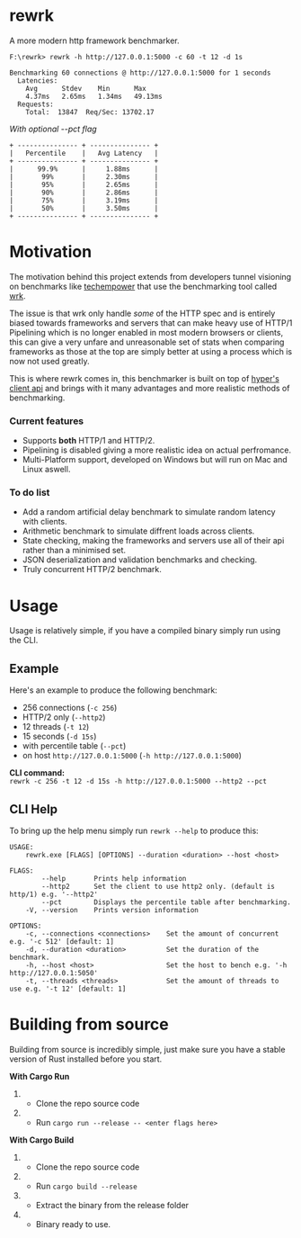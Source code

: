 # rewrk
A more modern http framework benchmarker.

```
F:\rewrk> rewrk -h http://127.0.0.1:5000 -c 60 -t 12 -d 1s

Benchmarking 60 connections @ http://127.0.0.1:5000 for 1 seconds
  Latencies:
    Avg      Stdev    Min      Max    
    4.37ms   2.65ms   1.34ms   49.13ms
  Requests:
    Total:  13847  Req/Sec: 13702.17
```

*With optional --pct flag*
```
+ --------------- + --------------- +
|   Percentile    |   Avg Latency   |
+ --------------- + --------------- +
|      99.9%      |     1.88ms      |
|       99%       |     2.30ms      |
|       95%       |     2.65ms      |
|       90%       |     2.86ms      |
|       75%       |     3.19ms      |
|       50%       |     3.50ms      |
+ --------------- + --------------- +
```

# Motivation
The motivation behind this project extends from developers tunnel visioning on benchmarks like [techempower](https://www.techempower.com/benchmarks/) that use the benchmarking tool called [wrk](https://github.com/wg/wrk).

The issue is that wrk only handle *some* of the HTTP spec and is entirely biased towards frameworks and servers that can make heavy use of HTTP/1 Pipelining which is no longer enabled in most modern browsers or clients, this can give a very unfare and unreasonable set of stats when comparing frameworks as those at the top are simply
better at using a process which is now not used greatly.

This is where rewrk comes in, this benchmarker is built on top of [hyper's client api](https://github.com/hyperium/hyper) and brings with it many advantages and more realistic methods of benchmarking.

### Current features
- Supports **both** HTTP/1 and HTTP/2.
- Pipelining is disabled giving a more realistic idea on actual perfromance.
- Multi-Platform support, developed on Windows but will run on Mac and Linux aswell.

### To do list
- Add a random artificial delay benchmark to simulate random latency with clients.
- Arithmetic benchmark to simulate diffrent loads across clients.
- State checking, making the frameworks and servers use all of their api rather than a minimised set.
- JSON deserialization and validation benchmarks and checking.
- Truly concurrent HTTP/2 benchmark.

# Usage
Usage is relatively simple, if you have a compiled binary simply run using the CLI.

## Example
Here's an example to produce the following benchmark:
- 256 connections (`-c 256`)
- HTTP/2 only (`--http2`)
- 12 threads (`-t 12`)
- 15 seconds (`-d 15s`)
- with percentile table (`--pct`)
- on host `http://127.0.0.1:5000` (`-h http://127.0.0.1:5000`)<br>

**CLI command:**<br>
`rewrk -c 256 -t 12 -d 15s -h http://127.0.0.1:5000 --http2 --pct`


## CLI Help
To bring up the help menu simply run `rewrk --help` to produce this:

```
USAGE:
    rewrk.exe [FLAGS] [OPTIONS] --duration <duration> --host <host>

FLAGS:
        --help       Prints help information
        --http2      Set the client to use http2 only. (default is http/1) e.g. '--http2'
        --pct        Displays the percentile table after benchmarking.
    -V, --version    Prints version information

OPTIONS:
    -c, --connections <connections>    Set the amount of concurrent e.g. '-c 512' [default: 1]
    -d, --duration <duration>          Set the duration of the benchmark.
    -h, --host <host>                  Set the host to bench e.g. '-h http://127.0.0.1:5050'
    -t, --threads <threads>            Set the amount of threads to use e.g. '-t 12' [default: 1]
```

# Building from source

Building from source is incredibly simple, just make sure you have a stable version of Rust installed before you start.

**With Cargo Run**
1) - Clone the repo source code
2) - Run `cargo run --release -- <enter flags here>`

**With Cargo Build**
1) - Clone the repo source code
2) - Run `cargo build --release`
3) - Extract the binary from the release folder
4) - Binary ready to use.
